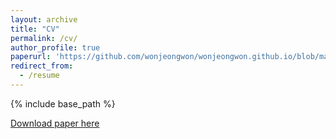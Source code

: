 ```yaml
---
layout: archive
title: "CV"
permalink: /cv/
author_profile: true
paperurl: 'https://github.com/wonjeongwon/wonjeongwon.github.io/blob/master/files/CV_jeong_2022july.pdf'
redirect_from:
  - /resume
---
```


{% include base_path %}

[Download paper here](https://github.com/wonjeongwon/wonjeongwon.github.io/blob/master/files/CV_jeong_2022july.pdf)


